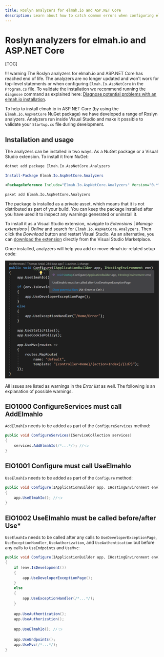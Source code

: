 ```yaml
---
title: Roslyn analyzers for elmah.io and ASP.NET Core
description: Learn about how to catch common errors when configuring elmah.io in ASP.NET Core using our custom Roslyn Analyzers for Visual Studio.
---
```


# Roslyn analyzers for elmah.io and ASP.NET Core

[TOC]

!!! warning
    The Roslyn analyzers for elmah.io and ASP.NET Core has reached end of life. The analyzers are no longer updated and won't work for top-level statements or when configuring `Elmah.Io.AspNetCore` in the `Program.cs` file. To validate the installation we recommend running the `diagnose` command as explained here: [Diagnose potential problems with an elmah.io installation](cli-diagnose.md).

To help to install elmah.io in ASP.NET Core (by using the `Elmah.Io.AspNetCore` NuGet package) we have developed a range of Roslyn analyzers. Analyzers run inside Visual Studio and make it possible to validate your `Startup.cs` file during development.

## Installation and usage

The analyzers can be installed in two ways. As a NuGet package or a Visual Studio extension. To install it from NuGet:

```cmd fct_label=".NET CLI"
dotnet add package Elmah.Io.AspNetCore.Analyzers
```
```powershell fct_label="Package Manager"
Install-Package Elmah.Io.AspNetCore.Analyzers
```
```xml fct_label="PackageReference"
<PackageReference Include="Elmah.Io.AspNetCore.Analyzers" Version="0.*" />
```
```xml fct_label="Paket CLI"
paket add Elmah.Io.AspNetCore.Analyzers
```

The package is installed as a private asset, which means that it is not distributed as part of your build. You can keep the package installed after you have used it to inspect any warnings generated or uninstall it.

To install it as a Visual Studio extension, navigate to *Extensions* | *Manage extensions* | *Online* and search for `Elmah.Io.AspNetCore.Analyzers`. Then click the *Download* button and restart Visual Studio. As an alternative, you can [download the extension](https://marketplace.visualstudio.com/items?itemName=elmahio.elmahioaspnetcoreanalyzers) directly from the Visual Studio Marketplace.

Once installed, analyzers will help you add or move elmah.io-related setup code:

![Roslyn analyzers](images/roslyn-analyzers.png)

All issues are listed as warnings in the *Error list* as well. The following is an explanation of possible warnings.

## EIO1000 ConfigureServices must call AddElmahIo

`AddElmahIo` needs to be added as part of the `ConfigureServices` method:

```csharp
public void ConfigureServices(IServiceCollection services)
{
    services.AddElmahIo(/*...*/); //👈
}
```

## EIO1001 Configure must call UseElmahIo

`UseElmahIo` needs to be added as part of the `Configure` method:

```csharp
public void Configure(IApplicationBuilder app, IHostingEnvironment env)
{
    app.UseElmahIo(); //👈
}
```

## EIO1002 UseElmahIo must be called before/after Use*

`UseElmahIo` needs to be called after any calls to `UseDeveloperExceptionPage`, `UseExceptionHandler`, `UseAuthorization`, and `UseAuthentication` but before any calls to `UseEndpoints` and `UseMvc`:

```csharp
public void Configure(IApplicationBuilder app, IHostingEnvironment env)
{
    if (env.IsDevelopment())
    {
        app.UseDeveloperExceptionPage();
    }
    else
    {
        app.UseExceptionHandler(/*...*/);
    }

    app.UseAuthentication();
    app.UseAuthorization();

    app.UseElmahIo(); //👈

    app.UseEndpoints();
    app.UseMvc(/*...*/);
}
```